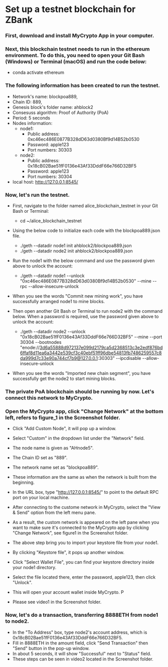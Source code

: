 # Set up a testnet blockchain for ZBank

### First, download and install MyCrypto App in your computer.

### Next, this blockchain testnet needs to run in the ethereum environment. To do this, you need to open your Git Bash (Windows) or Terminal (macOS) and run the code below:
  * conda activate ethereum

### The following information has been created to run the testnet.
  * Network's name: blockpoa889, 
  * Chain ID: 889,
  * Genesis block's folder name: ahblock2
  * Consesuss algorithm: Proof of Authority (PoA) 
  * Period: 5 seconds
  * Nodes information: 
      * node1:
        * Public address: 0xc46ec486E0877B328dD63d0380Bf9d14B52b0530
        * Password: apple123
        * Port numbers: 30303
      * node2:
        * Public address: 0x18cB02Bae51fF0136e43Af33DddF66e766D32BF5
        * Password: apple123
        * Port numbers: 30304
  * local host: http://127.0.0.1:8545/

### Now, let's run the testnet. 
  * First, navigate to the folder named alice_blockchain_testnet in your Git Bash or Terminal:
      * cd ~/alice_blockchain_testnet

  * Using the below code to initialize each code with the blockpoa889.json file.
      * ./geth --datadir node1 init ahblock2/blockpoa889.json
      * ./geth --datadir node2 init ahblock2/blockpoa889.json

  * Run the node1 with the below command and use the password given above to unlock the account:
      * ./geth --datadir node1 --unlock "0xc46ec486E0877B328dD63d0380Bf9d14B52b0530" --mine --rpc --allow-insecure-unlock
  * When you see the words "Commit new mining work", you have successfully arranged node1 to mine blocks. 

  * Then open another Git Bash or Terminal to run node2 with the command below. When a password is required, use the password given above to unlock the account:
      * ./geth --datadir node2 --unlock "0x18cB02Bae51fF0136e43Af33DddF66e766D32BF5" --mine --port 30304 --bootnodes "enode://3d6a55888d972137e099d2179ca5d2368513c3e2edf876bd6ffaf8d11ea6a3442e539cf3c40ebf51ff96dbe54813fb7486259557c8da999d7c33e90a744cf7b9@127.0.0.1:30303" --ipcdisable --allow-insecure-unlock
  * When you see the words "Imported new chain segment", you have successfully get the node2 to start mining blocks.

### The private PoA blockchain should be running by now. Let's connect this network to MyCrypto. 

### Open the MyCrypto app, click "Change Network" at the bottom left, refers to figure_1 in the Screenshot folder.

  * Click "Add Custom Node", it will pop up a window. 
  * Select "Custom" in the dropdown list under the "Network" field. 
  * The node name is given as "AHnode5".
  * The Chain ID set as "889".
  * The network name set as "blockpoa889". 
  * These information are the same as when the network is built from the beginning. 
  * In the URL box, type "http://127.0.0.1:8545/" to point to the default RPC port on your local machine. 
  * After connecting to the custome network in MyCrypto, select the "View & Send" option from the left menu pane. 
  * As a result, the custom network is appeared on the left pane when you want to make sure it's connected to the MyCrypto app by clicking "Change Network", see figure1 in the Screenshot folder.

  * The above step bring you to import your keystore file from your node1. 
  * By clicking "Keystore file", it pops up another window. 
  * Click "Select Wallet File", you can find your keystore directory inside your node1 directory.
  * Select the file located there, enter the password, apple123, then click "Unlock". 
  * This will open your account wallet inside MyCrypto. P
  * Please see video1 in the Screenshot folder.

### Now, let's do a transaction, transferring 8888ETH from node1 to node2.
  * In the "To Address" box, type node2's account address, which is 0x18cB02Bae51fF0136e43Af33DddF66e766D32BF5.
  * Fill in 8888ETH in the amount field, click "Send Transaction" then "Send" button in the pop-up window. 
  * In about 5 seconds, it will show "Successful" next to "Status" field. 
  * These steps can be seen in video2 located in the Screenshot folder.







